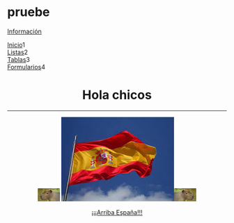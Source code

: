 # pruebe

<html>
	<head>
		<title>Mi primera pagina web </title>
	</head>
		<div id="cabecera">
			<p><a href="file:///C:/xampp/htdocs/dashboard/informaci%C3%B3n.html">Información</a></p>
		</div>
	<body>
		<div id="navegacion">
			<div class="menu"><a href="index.html">Inicio</a>1</div>
			<div class="menu"><a href="listas.html">Listas</a>2</div>
			<div class="menu"><a href="tablas.html">Tablas</a>3</div>
			<div class="menu"><a href="Formularios.html">Formularios</a>4</div> 
			<div class="vacio"></div>
		</div>
		<h1 align="center">Hola chicos</h1>
	<hr><!--esto es un salto de línea-->
		<p align="center"><img width=10%; src="capibara2.jpg"> <img src="img/imagen.jpg"><img width=10%; src="capibara.jpg"></p>  
		<p align="center"><a href="https://youtu.be/VSkHigX9x1o">¡¡¡Arriba España!!!</a></p> 
	</body>
</html> 